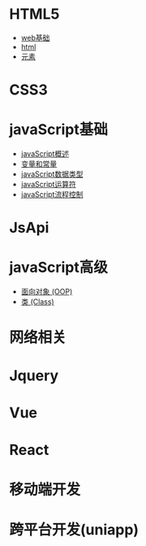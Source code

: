 # HTML5
- [web基础]()
- [html]()
- [元素]()

# CSS3
# javaScript基础
- [javaScript概述](file/jsBasis/overview.md)
- [变量和常量](file/jsBasis/var.md)
- [javaScript数据类型](file/jsBasis/dataType.md)
- [javaScript运算符](file/jsBasis/operation.md)
- [javaScript流程控制](file/jsBasis/control.md)
  


# JsApi



# javaScript高级
   - [面向对象 (OOP)](file/JsSenior/OO.md)
   - [类 (Class)](file/JsSenior/Class.md) 


# 网络相关

# Jquery
# Vue
# React
# 移动端开发
# 跨平台开发(uniapp)
<!-- # 🎉关于本站 -->
